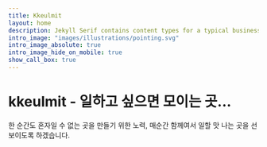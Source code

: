 ```yaml
---
title: Kkeulmit
layout: home
description: Jekyll Serif contains content types for a typical business website. The theme is fully responsive, blazing fast and artfully illustrated.
intro_image: "images/illustrations/pointing.svg"
intro_image_absolute: true
intro_image_hide_on_mobile: true
show_call_box: true
---
```


# kkeulmit - 일하고 싶으면 모이는 곳...

한 순간도 혼자일 수 없는 곳을 만들기 위한 노력, 매순간 함께여서 일할 맛 나는 곳을 선보이도록 하겠습니다.